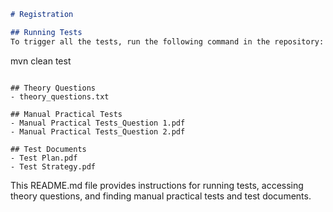 ```markdown
# Registration

## Running Tests
To trigger all the tests, run the following command in the repository:
```
mvn clean test
```

## Theory Questions
- theory_questions.txt

## Manual Practical Tests
- Manual Practical Tests_Question 1.pdf
- Manual Practical Tests_Question 2.pdf

## Test Documents
- Test Plan.pdf
- Test Strategy.pdf
```

This README.md file provides instructions for running tests, accessing theory questions, and finding manual practical tests and test documents.
